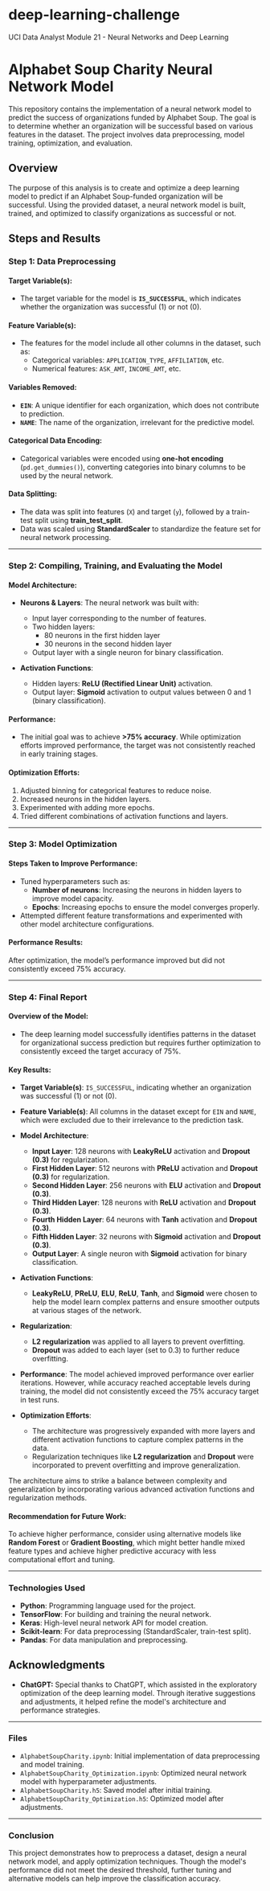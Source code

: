 # deep-learning-challenge
UCI Data Analyst Module 21 - Neural Networks and Deep Learning

# Alphabet Soup Charity Neural Network Model

This repository contains the implementation of a neural network model to predict the success of organizations funded by Alphabet Soup. The goal is to determine whether an organization will be successful based on various features in the dataset. The project involves data preprocessing, model training, optimization, and evaluation.

## Overview

The purpose of this analysis is to create and optimize a deep learning model to predict if an Alphabet Soup-funded organization will be successful. Using the provided dataset, a neural network model is built, trained, and optimized to classify organizations as successful or not.

## Steps and Results

### Step 1: Data Preprocessing

#### Target Variable(s):
- The target variable for the model is **`IS_SUCCESSFUL`**, which indicates whether the organization was successful (1) or not (0).

#### Feature Variable(s):
- The features for the model include all other columns in the dataset, such as:
  - Categorical variables: `APPLICATION_TYPE`, `AFFILIATION`, etc.
  - Numerical features: `ASK_AMT`, `INCOME_AMT`, etc.

#### Variables Removed:
- **`EIN`**: A unique identifier for each organization, which does not contribute to prediction.
- **`NAME`**: The name of the organization, irrelevant for the predictive model.

#### Categorical Data Encoding:
- Categorical variables were encoded using **one-hot encoding** (`pd.get_dummies()`), converting categories into binary columns to be used by the neural network.

#### Data Splitting:
- The data was split into features (`X`) and target (`y`), followed by a train-test split using **train_test_split**.
- Data was scaled using **StandardScaler** to standardize the feature set for neural network processing.

---

### Step 2: Compiling, Training, and Evaluating the Model

#### Model Architecture:
- **Neurons & Layers**: The neural network was built with:
  - Input layer corresponding to the number of features.
  - Two hidden layers: 
    - 80 neurons in the first hidden layer
    - 30 neurons in the second hidden layer
  - Output layer with a single neuron for binary classification.
  
- **Activation Functions**:
  - Hidden layers: **ReLU (Rectified Linear Unit)** activation.
  - Output layer: **Sigmoid** activation to output values between 0 and 1 (binary classification).

#### Performance:
- The initial goal was to achieve **>75% accuracy**. While optimization efforts improved performance, the target was not consistently reached in early training stages.

#### Optimization Efforts:
1. Adjusted binning for categorical features to reduce noise.
2. Increased neurons in the hidden layers.
3. Experimented with adding more epochs.
4. Tried different combinations of activation functions and layers.

---

### Step 3: Model Optimization

#### Steps Taken to Improve Performance:
- Tuned hyperparameters such as:
  - **Number of neurons**: Increasing the neurons in hidden layers to improve model capacity.
  - **Epochs**: Increasing epochs to ensure the model converges properly.
- Attempted different feature transformations and experimented with other model architecture configurations.

#### Performance Results:
After optimization, the model’s performance improved but did not consistently exceed 75% accuracy.

---

### Step 4: Final Report

#### Overview of the Model:
- The deep learning model successfully identifies patterns in the dataset for organizational success prediction but requires further optimization to consistently exceed the target accuracy of 75%.

#### Key Results:
- **Target Variable(s)**: `IS_SUCCESSFUL`, indicating whether an organization was successful (1) or not (0).
- **Feature Variable(s)**: All columns in the dataset except for `EIN` and `NAME`, which were excluded due to their irrelevance to the prediction task.
- **Model Architecture**:
  - **Input Layer**: 128 neurons with **LeakyReLU** activation and **Dropout (0.3)** for regularization.
  - **First Hidden Layer**: 512 neurons with **PReLU** activation and **Dropout (0.3)** for regularization.
  - **Second Hidden Layer**: 256 neurons with **ELU** activation and **Dropout (0.3)**.
  - **Third Hidden Layer**: 128 neurons with **ReLU** activation and **Dropout (0.3)**.
  - **Fourth Hidden Layer**: 64 neurons with **Tanh** activation and **Dropout (0.3)**.
  - **Fifth Hidden Layer**: 32 neurons with **Sigmoid** activation and **Dropout (0.3)**.
  - **Output Layer**: A single neuron with **Sigmoid** activation for binary classification.
  
- **Activation Functions**:
  - **LeakyReLU**, **PReLU**, **ELU**, **ReLU**, **Tanh**, and **Sigmoid** were chosen to help the model learn complex patterns and ensure smoother outputs at various stages of the network.
  
- **Regularization**: 
  - **L2 regularization** was applied to all layers to prevent overfitting.
  - **Dropout** was added to each layer (set to 0.3) to further reduce overfitting.

- **Performance**: The model achieved improved performance over earlier iterations. However, while accuracy reached acceptable levels during training, the model did not consistently exceed the 75% accuracy target in test runs.

- **Optimization Efforts**:
  - The architecture was progressively expanded with more layers and different activation functions to capture complex patterns in the data.
  - Regularization techniques like **L2 regularization** and **Dropout** were incorporated to prevent overfitting and improve generalization.

The architecture aims to strike a balance between complexity and generalization by incorporating various advanced activation functions and regularization methods.

#### Recommendation for Future Work:
To achieve higher performance, consider using alternative models like **Random Forest** or **Gradient Boosting**, which might better handle mixed feature types and achieve higher predictive accuracy with less computational effort and tuning.

---

### Technologies Used

- **Python**: Programming language used for the project.
- **TensorFlow**: For building and training the neural network.
- **Keras**: High-level neural network API for model creation.
- **Scikit-learn**: For data preprocessing (StandardScaler, train-test split).
- **Pandas**: For data manipulation and preprocessing.

## Acknowledgments

- **ChatGPT:** Special thanks to ChatGPT, which assisted in the exploratory optimization of the deep learning model. Through iterative suggestions and adjustments, it helped refine the model's architecture and performance strategies.
  
---

### Files

- `AlphabetSoupCharity.ipynb`: Initial implementation of data preprocessing and model training.
- `AlphabetSoupCharity_Optimization.ipynb`: Optimized neural network model with hyperparameter adjustments.
- `AlphabetSoupCharity.h5`: Saved model after initial training.
- `AlphabetSoupCharity_Optimization.h5`: Optimized model after adjustments.

---

### Conclusion

This project demonstrates how to preprocess a dataset, design a neural network model, and apply optimization techniques. Though the model's performance did not meet the desired threshold, further tuning and alternative models can help improve the classification accuracy.
